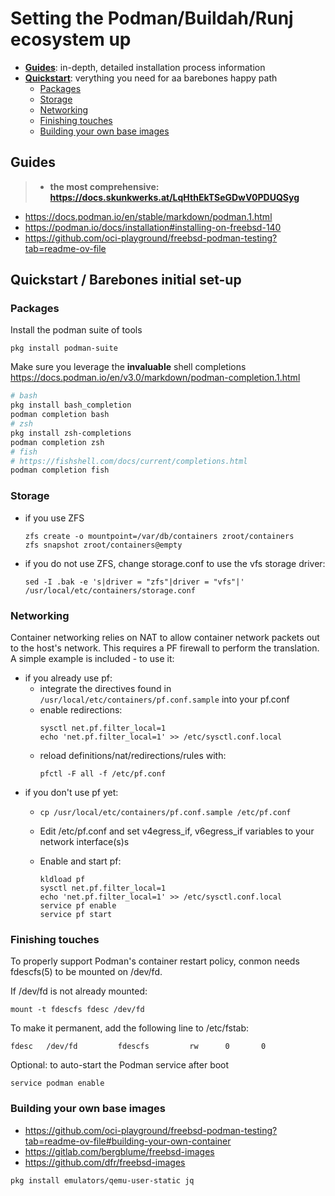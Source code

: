 # Setting the Podman/Buildah/Runj ecosystem up

* **[Guides](##Guides)**: in-depth, detailed installation process information
* **[Quickstart](##Quickstart)**: verything you need for aa barebones happy path
  * [Packages](#packages)
  * [Storage](#storage)
  * [Networking](#networking)
  * [Finishing touches](#finishing-touches)
  * [Building your own base images](#building-your-own-base-images)

## Guides
> * **the most comprehensive: https://docs.skunkwerks.at/LqHthEkTSeGDwV0PDUQSyg**
* https://docs.podman.io/en/stable/markdown/podman.1.html
* https://podman.io/docs/installation#installing-on-freebsd-140
* https://github.com/oci-playground/freebsd-podman-testing?tab=readme-ov-file

## Quickstart / Barebones initial set-up

### Packages

Install the podman suite of tools
```
pkg install podman-suite
```

Make sure you leverage the **invaluable** shell completions
https://docs.podman.io/en/v3.0/markdown/podman-completion.1.html
``` bash
# bash
pkg install bash_completion
podman completion bash
# zsh
pkg install zsh-completions
podman completion zsh
# fish
# https://fishshell.com/docs/current/completions.html
podman completion fish
```

### Storage
* if you use ZFS
    ```
    zfs create -o mountpoint=/var/db/containers zroot/containers
    zfs snapshot zroot/containers@empty
    ```
* if you do not use ZFS, change storage.conf to use the vfs storage driver:
    ```
    sed -I .bak -e 's|driver = "zfs"|driver = "vfs"|' /usr/local/etc/containers/storage.conf
    ```

### Networking
Container networking relies on NAT to allow container network packets out to the host's network. This requires a PF firewall to perform the translation. A simple example is included - to use it:


* if you already use pf:
    * integrate the directives found in `/usr/local/etc/containers/pf.conf.sample` into your pf.conf
    * enable redirections:
      ```
      sysctl net.pf.filter_local=1
      echo 'net.pf.filter_local=1' >> /etc/sysctl.conf.local
      ```
    * reload definitions/nat/redirections/rules with:
      ```
      pfctl -F all -f /etc/pf.conf
      ```
* if you don't use pf yet:
    * ```
      cp /usr/local/etc/containers/pf.conf.sample /etc/pf.conf
      ```
    * Edit /etc/pf.conf and set v4egress_if, v6egress_if variables to your network interface(s)s

    * Enable and start pf:
      ```
      kldload pf
      sysctl net.pf.filter_local=1
      echo 'net.pf.filter_local=1' >> /etc/sysctl.conf.local
      service pf enable
      service pf start
      ```

### Finishing touches

To properly support Podman's container restart policy, conmon needs fdescfs(5) to be mounted on /dev/fd.

If /dev/fd is not already mounted:
```
mount -t fdescfs fdesc /dev/fd
```

To make it permanent, add the following line to /etc/fstab:
```
fdesc   /dev/fd         fdescfs         rw      0       0
```

Optional: to auto-start the Podman service after boot
```
service podman enable
```

### Building your own base images
* https://github.com/oci-playground/freebsd-podman-testing?tab=readme-ov-file#building-your-own-container
* https://gitlab.com/bergblume/freebsd-images
* https://github.com/dfr/freebsd-images

```
pkg install emulators/qemu-user-static jq
```
